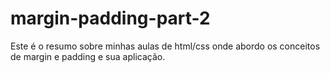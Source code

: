 # margin-padding-part-2
Este é o resumo sobre minhas aulas de html/css onde abordo os conceitos de margin e padding e sua aplicação.

